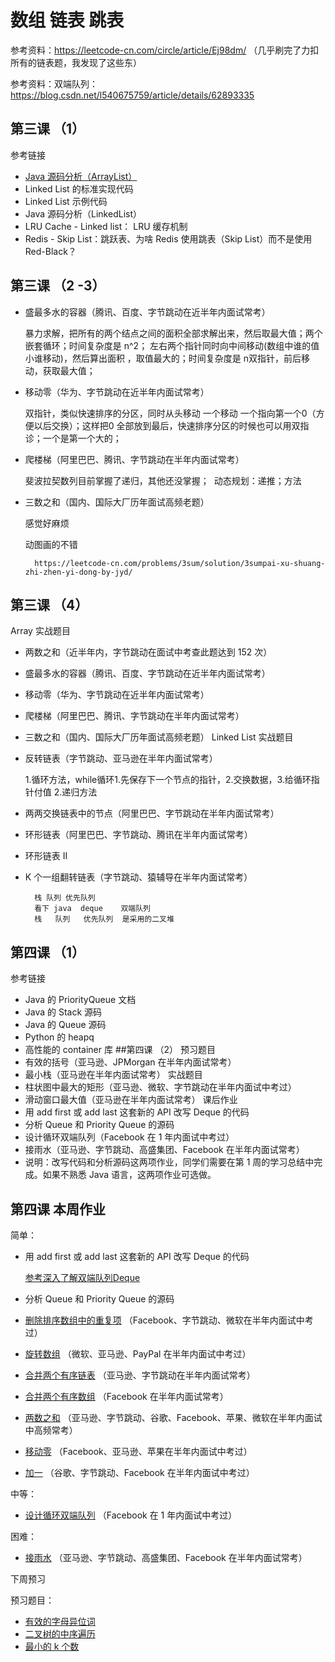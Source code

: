 
# 数组 链表 跳表
参考资料：https://leetcode-cn.com/circle/article/Ej98dm/  （几乎刷完了力扣所有的链表题，我发现了这些东）

参考资料：双端队列：https://blog.csdn.net/l540675759/article/details/62893335

## 第三课 （1）
参考链接

+ [Java 源码分析（ArrayList）](http://developer.classpath.org/doc/java/util/ArrayList-source.html)
+ Linked List 的标准实现代码
+ Linked List 示例代码
+ Java 源码分析（LinkedList）
+ LRU Cache - Linked list： LRU 缓存机制
+ Redis - Skip List：跳跃表、为啥 Redis 使用跳表（Skip List）而不是使用 Red-Black？
## 第三课 （2 -3）
+ 盛最多水的容器（腾讯、百度、字节跳动在近半年内面试常考）
    
    暴力求解，把所有的两个结点之间的面积全部求解出来，然后取最大值；两个嵌套循环；时间复杂度是 n^2；
左右两个指针同时向中间移动(数组中谁的值小谁移动)，然后算出面积 ，取值最大的；时间复杂度是 n双指针，前后移动，获取最大值；
+ 移动零（华为、字节跳动在近半年内面试常考）
    
    双指针，类似快速排序的分区，同时从头移动 一个移动 一个指向第一个0（方便以后交换）；这样把0 全部放到最后，快速排序分区的时候也可以用双指诊；一个是第一个大的；
+ 爬楼梯（阿里巴巴、腾讯、字节跳动在半年内面试常考）

    斐波拉契数列目前掌握了递归，其他还没掌握；  动态规划：递推；方法
+ 三数之和（国内、国际大厂历年面试高频老题）  
  
    感觉好麻烦
    
    动图画的不错
  
        https://leetcode-cn.com/problems/3sum/solution/3sumpai-xu-shuang-zhi-zhen-yi-dong-by-jyd/

## 第三课 （4）
Array 实战题目
+ 两数之和（近半年内，字节跳动在面试中考查此题达到 152 次）
+ 盛最多水的容器（腾讯、百度、字节跳动在近半年内面试常考）
+ 移动零（华为、字节跳动在近半年内面试常考）
+ 爬楼梯（阿里巴巴、腾讯、字节跳动在半年内面试常考）
+ 三数之和（国内、国际大厂历年面试高频老题）
Linked List 实战题目
+ 反转链表（字节跳动、亚马逊在半年内面试常考）
        
    1.循环方法，while循环1.先保存下一个节点的指针，2.交换数据，3.给循环指针付值
2.递归方法
+ 两两交换链表中的节点（阿里巴巴、字节跳动在半年内面试常考）
+ 环形链表（阿里巴巴、字节跳动、腾讯在半年内面试常考）
+ 环形链表 II
+ K 个一组翻转链表（字节跳动、猿辅导在半年内面试常考）



        栈 队列 优先队列
        看下 java  deque    双端队列
        栈   队列   优先队列  是采用的二叉堆
## 第四课 （1）
参考链接
+ Java 的 PriorityQueue 文档
+ Java 的 Stack 源码
+ Java 的 Queue 源码
+ Python 的 heapq
+ 高性能的 container 库
##第四课 （2）
预习题目
+ 有效的括号（亚马逊、JPMorgan 在半年内面试常考）
+ 最小栈（亚马逊在半年内面试常考）
实战题目
+ 柱状图中最大的矩形（亚马逊、微软、字节跳动在半年内面试中考过）
+ 滑动窗口最大值（亚马逊在半年内面试常考）
课后作业
+ 用 add first 或 add last 这套新的 API 改写 Deque 的代码
+ 分析 Queue 和 Priority Queue 的源码
+ 设计循环双端队列（Facebook 在 1 年内面试中考过）
+ 接雨水（亚马逊、字节跳动、高盛集团、Facebook 在半年内面试常考）
+ 说明：改写代码和分析源码这两项作业，同学们需要在第 1 周的学习总结中完成。如果不熟悉 Java 语言，这两项作业可选做。

## 第四课 本周作业


简单：
+ 用 add first 或 add last 这套新的 API 改写 Deque 的代码
  
  [参考深入了解双端队列Deque](https://blog.csdn.net/l540675759/article/details/62893335)
+ 分析 Queue 和 Priority Queue 的源码
+ [删除排序数组中的重复项](https://leetcode-cn.com/problems/remove-duplicates-from-sorted-array/)
  （Facebook、字节跳动、微软在半年内面试中考过）
+ [旋转数组](https://leetcode-cn.com/problems/rotate-array/)
  （微软、亚马逊、PayPal 在半年内面试中考过）
+ [合并两个有序链表](https://leetcode-cn.com/problems/merge-two-sorted-lists/)
  （亚马逊、字节跳动在半年内面试常考）
+ [合并两个有序数组](https://leetcode-cn.com/problems/merge-sorted-array/)
  （Facebook 在半年内面试常考）
+ [两数之和](https://leetcode-cn.com/problems/two-sum/)
  （亚马逊、字节跳动、谷歌、Facebook、苹果、微软在半年内面试中高频常考）
+ [移动零](https://leetcode-cn.com/problems/move-zeroes/)
  （Facebook、亚马逊、苹果在半年内面试中考过）
+ [加一](https://leetcode-cn.com/problems/plus-one/)
  （谷歌、字节跳动、Facebook 在半年内面试中考过）

中等：
+ [设计循环双端队列](https://leetcode.com/problems/design-circular-deque)
  （Facebook 在 1 年内面试中考过）

困难：
+ [接雨水](https://leetcode.com/problems/trapping-rain-water/)
  （亚马逊、字节跳动、高盛集团、Facebook 在半年内面试常考）

下周预习

预习题目：
+ [有效的字母异位词](https://leetcode-cn.com/problems/valid-anagram/description/)
+ [二叉树的中序遍历](https://leetcode-cn.com/problems/binary-tree-inorder-traversal/)
+ [最小的 k 个数](https://leetcode-cn.com/problems/zui-xiao-de-kge-shu-lcof/)

